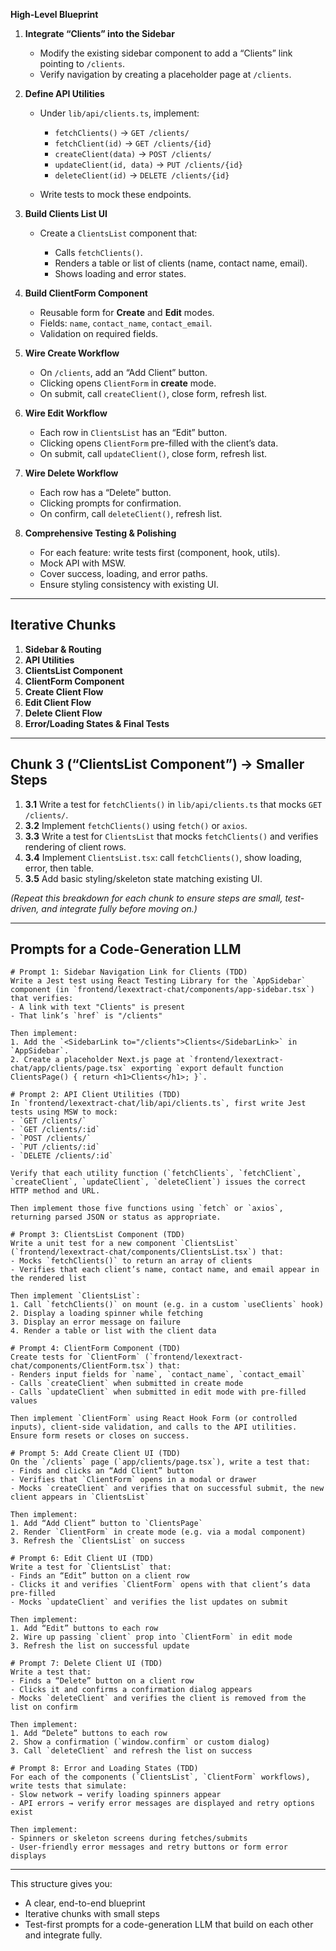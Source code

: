 **High-Level Blueprint**

1. **Integrate “Clients” into the Sidebar**

   * Modify the existing sidebar component to add a “Clients” link pointing to `/clients`.
   * Verify navigation by creating a placeholder page at `/clients`.
2. **Define API Utilities**

   * Under `lib/api/clients.ts`, implement:

     * `fetchClients()` → `GET /clients/`
     * `fetchClient(id)` → `GET /clients/{id}`
     * `createClient(data)` → `POST /clients/`
     * `updateClient(id, data)` → `PUT /clients/{id}`
     * `deleteClient(id)` → `DELETE /clients/{id}`
   * Write tests to mock these endpoints.
3. **Build Clients List UI**

   * Create a `ClientsList` component that:

     * Calls `fetchClients()`.
     * Renders a table or list of clients (name, contact name, email).
     * Shows loading and error states.
4. **Build ClientForm Component**

   * Reusable form for **Create** and **Edit** modes.
   * Fields: `name`, `contact_name`, `contact_email`.
   * Validation on required fields.
5. **Wire Create Workflow**

   * On `/clients`, add an “Add Client” button.
   * Clicking opens `ClientForm` in **create** mode.
   * On submit, call `createClient()`, close form, refresh list.
6. **Wire Edit Workflow**

   * Each row in `ClientsList` has an “Edit” button.
   * Clicking opens `ClientForm` pre-filled with the client’s data.
   * On submit, call `updateClient()`, close form, refresh list.
7. **Wire Delete Workflow**

   * Each row has a “Delete” button.
   * Clicking prompts for confirmation.
   * On confirm, call `deleteClient()`, refresh list.
8. **Comprehensive Testing & Polishing**

   * For each feature: write tests first (component, hook, utils).
   * Mock API with MSW.
   * Cover success, loading, and error paths.
   * Ensure styling consistency with existing UI.

---

## Iterative Chunks

1. **Sidebar & Routing**
2. **API Utilities**
3. **ClientsList Component**
4. **ClientForm Component**
5. **Create Client Flow**
6. **Edit Client Flow**
7. **Delete Client Flow**
8. **Error/Loading States & Final Tests**

---

## Chunk 3 (“ClientsList Component”) → Smaller Steps

1. **3.1** Write a test for `fetchClients()` in `lib/api/clients.ts` that mocks `GET /clients/`.
2. **3.2** Implement `fetchClients()` using `fetch()` or `axios`.
3. **3.3** Write a test for `ClientsList` that mocks `fetchClients()` and verifies rendering of client rows.
4. **3.4** Implement `ClientsList.tsx`: call `fetchClients()`, show loading, error, then table.
5. **3.5** Add basic styling/skeleton state matching existing UI.

*(Repeat this breakdown for each chunk to ensure steps are small, test-driven, and integrate fully before moving on.)*

---

## Prompts for a Code-Generation LLM

```text
# Prompt 1: Sidebar Navigation Link for Clients (TDD)
Write a Jest test using React Testing Library for the `AppSidebar` component (in `frontend/lexextract-chat/components/app-sidebar.tsx`) that verifies:
- A link with text "Clients" is present
- That link’s `href` is "/clients"

Then implement:
1. Add the `<SidebarLink to="/clients">Clients</SidebarLink>` in `AppSidebar`.
2. Create a placeholder Next.js page at `frontend/lexextract-chat/app/clients/page.tsx` exporting `export default function ClientsPage() { return <h1>Clients</h1>; }`.
```

```text
# Prompt 2: API Client Utilities (TDD)
In `frontend/lexextract-chat/lib/api/clients.ts`, first write Jest tests using MSW to mock:
- `GET /clients/`
- `GET /clients/:id`
- `POST /clients/`
- `PUT /clients/:id`
- `DELETE /clients/:id`

Verify that each utility function (`fetchClients`, `fetchClient`, `createClient`, `updateClient`, `deleteClient`) issues the correct HTTP method and URL.

Then implement those five functions using `fetch` or `axios`, returning parsed JSON or status as appropriate.
```

```text
# Prompt 3: ClientsList Component (TDD)
Write a unit test for a new component `ClientsList` (`frontend/lexextract-chat/components/ClientsList.tsx`) that:
- Mocks `fetchClients()` to return an array of clients
- Verifies that each client’s name, contact name, and email appear in the rendered list

Then implement `ClientsList`:
1. Call `fetchClients()` on mount (e.g. in a custom `useClients` hook)
2. Display a loading spinner while fetching
3. Display an error message on failure
4. Render a table or list with the client data
```

```text
# Prompt 4: ClientForm Component (TDD)
Create tests for `ClientForm` (`frontend/lexextract-chat/components/ClientForm.tsx`) that:
- Renders input fields for `name`, `contact_name`, `contact_email`
- Calls `createClient` when submitted in create mode
- Calls `updateClient` when submitted in edit mode with pre-filled values

Then implement `ClientForm` using React Hook Form (or controlled inputs), client-side validation, and calls to the API utilities. Ensure form resets or closes on success.
```

```text
# Prompt 5: Add Create Client UI (TDD)
On the `/clients` page (`app/clients/page.tsx`), write a test that:
- Finds and clicks an “Add Client” button
- Verifies that `ClientForm` opens in a modal or drawer
- Mocks `createClient` and verifies that on successful submit, the new client appears in `ClientsList`

Then implement:
1. Add “Add Client” button to `ClientsPage`
2. Render `ClientForm` in create mode (e.g. via a modal component)
3. Refresh the `ClientsList` on success
```

```text
# Prompt 6: Edit Client UI (TDD)
Write a test for `ClientsList` that:
- Finds an “Edit” button on a client row
- Clicks it and verifies `ClientForm` opens with that client’s data pre-filled
- Mocks `updateClient` and verifies the list updates on submit

Then implement:
1. Add “Edit” buttons to each row
2. Wire up passing `client` prop into `ClientForm` in edit mode
3. Refresh the list on successful update
```

```text
# Prompt 7: Delete Client UI (TDD)
Write a test that:
- Finds a “Delete” button on a client row
- Clicks it and confirms a confirmation dialog appears
- Mocks `deleteClient` and verifies the client is removed from the list on confirm

Then implement:
1. Add “Delete” buttons to each row
2. Show a confirmation (`window.confirm` or custom dialog)
3. Call `deleteClient` and refresh the list on success
```

```text
# Prompt 8: Error and Loading States (TDD)
For each of the components (`ClientsList`, `ClientForm` workflows), write tests that simulate:
- Slow network → verify loading spinners appear
- API errors → verify error messages are displayed and retry options exist

Then implement:
- Spinners or skeleton screens during fetches/submits
- User-friendly error messages and retry buttons or form error displays
```

---

This structure gives you:

* A clear, end-to-end blueprint
* Iterative chunks with small steps
* Test-first prompts for a code-generation LLM that build on each other and integrate fully.
